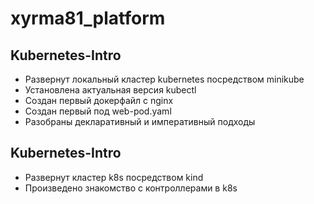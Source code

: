 # xyrma81_platform


## Kubernetes-Intro

- Развернут локальный кластер kubernetes посредством minikube
- Установлена актуальная версия kubectl
- Создан первый докерфайл с nginx
- Создан первый под web-pod.yaml
- Разобраны декларативный и императивный подходы


## Kubernetes-Intro

- Развернут кластер k8s посредством kind
- Произведено знакомство с контроллерами в k8s